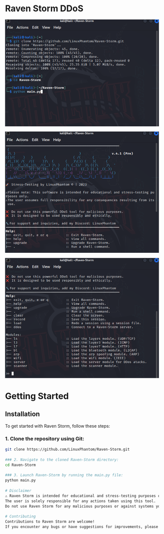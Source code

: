# Raven Storm DDoS 

![Installing Raven](InstallingRaven111111.png)

![Main Screen](RavenMain1.png)

![Main Screen Options](RavenMain2.png)

# Getting Started

## Installation

To get started with Raven Storm, follow these steps:

### 1. Clone the repository using Git:

```bash
git clone https://github.com/LinuxPhantom/Raven-Storm.git

### 2. Navigate to the cloned Raven-Storm directory:
cd Raven-Storm

### 3. Launch Raven-Storm by running the main.py file:
python main.py

# Disclaimer
⚠️ Raven Storm is intended for educational and stress-testing purposes only. 
The user is solely responsible for any actions taken using this tool. 
Do not use Raven Storm for any malicious purposes or against systems you do not own or have proper authorization to test.

# Contributing
Contributions to Raven Storm are welcome! 
If you encounter any bugs or have suggestions for improvements, please open an issue on GitHub or submit a pull request.